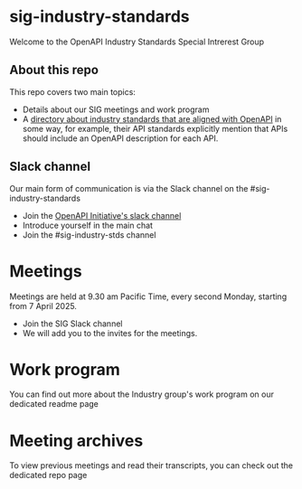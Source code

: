 # sig-industry-standards
Welcome to the OpenAPI Industry Standards Special Intrerest Group

## About this repo
This repo covers two main topics:
- Details about our SIG meetings and work program
- A [directory about industry standards that are aligned with OpenAPI](https://github.com/OAI/sig-industry-standards/blob/main/Organizations.md) in some way, for example, their API standards explicitly mention that APIs should include an OpenAPI description for each API.

## Slack channel
Our main form of communication is via the Slack channel on the #sig-industry-standards  
- Join the [OpenAPI Initiative's slack channel](https://communityinviter.com/apps/open-api/openapi)
- Introduce yourself in the main chat
- Join the #sig-industry-stds channel

# Meetings
Meetings are held at 9.30 am Pacific Time, every second Monday, starting from 7 April 2025.
- Join the SIG Slack channel
- We will add you to the invites for the meetings.

# Work program
You can find out more about the Industry group's work program on our dedicated readme page

# Meeting archives
To view previous meetings and read their transcripts, you can check out the dedicated repo page
